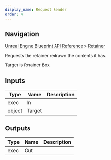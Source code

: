 ```yaml
---
display_name: Request Render
order: 4
---
```

## Navigation

[Unreal Engine Blueprint API Reference](https://dev.epicgames.com/documentation/en-us/unreal-engine/BlueprintAPI) > [Retainer](https://dev.epicgames.com/documentation/en-us/unreal-engine/BlueprintAPI/Retainer)

Requests the retainer redrawn the contents it has.

Target is Retainer Box

## Inputs

| Type | Name | Description |
| --- | --- | --- |
| exec | In |  |
| object | Target |  |

## Outputs

| Type | Name | Description |
| --- | --- | --- |
| exec | Out |  |
